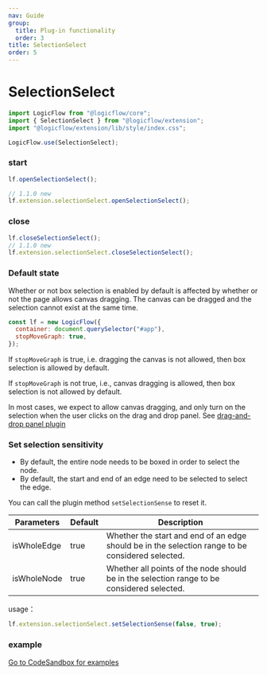 ```yaml
---
nav: Guide
group:
  title: Plug-in functionality
  order: 3
title: SelectionSelect
order: 5
---
```


<style>
table td:first-of-type {
  word-break: normal;
}
</style>

# SelectionSelect

```jsx | purex | pure
import LogicFlow from "@logicflow/core";
import { SelectionSelect } from "@logicflow/extension";
import "@logicflow/extension/lib/style/index.css";

LogicFlow.use(SelectionSelect);
```

### start

```jsx | purex | pure
lf.openSelectionSelect();

// 1.1.0 new
lf.extension.selectionSelect.openSelectionSelect();
```

### close

```jsx | purex | pure
lf.closeSelectionSelect();
// 1.1.0 new
lf.extension.selectionSelect.closeSelectionSelect();
```

<!-- <example href="/examples/#/extension/components/selection" :height="300" ></example> -->

### Default state

Whether or not box selection is enabled by default is affected by whether or not the page allows canvas dragging. The canvas can be dragged and the selection cannot exist at the same time.

```jsx | pure
const lf = new LogicFlow({
  container: document.querySelector("#app"),
  stopMoveGraph: true,
});
```

If `stopMoveGraph` is true, i.e. dragging the canvas is not allowed, then box selection is allowed by default.

If `stopMoveGraph` is not true, i.e., canvas dragging is allowed, then box selection is not allowed by default.

In most cases, we expect to allow canvas dragging, and only turn on the selection when the user clicks on the drag and drop panel. See [drag-and-drop panel plugin](extension-component-dnd-panel)

### Set selection sensitivity

- By default, the entire node needs to be boxed in order to select the node.
- By default, the start and end of an edge need to be selected to select the edge.

You can call the plugin method `setSelectionSense` to reset it.

| Parameters | Default | Description                                   |
| ----------- | ------ | -------------------------------------- |
| isWholeEdge | true   | Whether the start and end of an edge should be in the selection range to be considered selected. |
| isWholeNode | true   | Whether all points of the node should be in the selection range to be considered selected. |

usage：

```jsx | pure
lf.extension.selectionSelect.setSelectionSense(false, true);
```

### example

<a href="https://codesandbox.io/embed/trusting-archimedes-m0bn4r?fontsize=14&hidenavigation=1&theme=dark&view=preview" target="_blank"> Go to CodeSandbox for examples </a>
